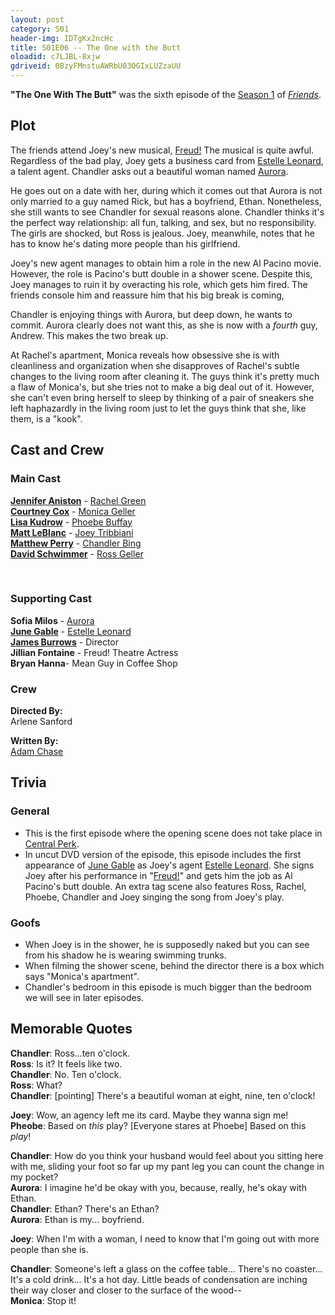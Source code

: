 ```yaml
---
layout: post 
category: S01 
header-img: IDTgKx2ncHc 
title: S01E06 -- The One with the Butt 
oloadid: c7LJBL-8xjw 
gdriveid: 0BzyFMnstuAWRbU03OGIxLUZzaUU
--- 
```

<!--more--> 
<p><b>"The One With The Butt"</b> was the sixth episode of the <a href="/wiki/Season_1" title="Season 1">Season 1</a> of <i><a href="/wiki/Friends" title="Friends">Friends</a></i>.
</p>
<h2><span class="mw-headline" id="Plot">Plot</span></h2>
<p>The friends attend Joey's new musical, <a href="/wiki/Freud!" title="Freud!">Freud!</a> The musical is quite awful. Regardless of the bad play, Joey gets a business card from <a href="/wiki/Estelle_Leonard" title="Estelle Leonard">Estelle Leonard</a>, a talent agent. Chandler asks out a beautiful woman named <a href="/wiki/Aurora" title="Aurora">Aurora</a>.
</p><p><span>He goes out on a date with her, during which it comes out that Aurora is not only married to a guy named Rick, but has a boyfriend, Ethan. Nonetheless, she still wants to see Chandler for sexual reasons alone. Chandler thinks it's the perfect way relationship: all fun, talking, and sex, but no responsibility. The girls are shocked, but Ross is jealous. Joey, meanwhile, notes that he has to know he's dating more people than his girlfriend.</span>
</p><p>Joey's new agent manages to obtain him a role in the new Al Pacino movie. However, the role is Pacino's butt double in a shower scene. Despite this, Joey manages to ruin it by overacting his role, which gets him fired. The friends console him and reassure him that his big break is coming,
</p><p>Chandler is enjoying things with Aurora, but deep down, he wants to commit. Aurora clearly does not want this, as she is now with a <i>fourth</i> guy, Andrew. This makes the two break up.
</p><p>At Rachel's apartment, Monica reveals how obsessive she is with cleanliness and organization when she disapproves of Rachel's subtle changes to the living room after cleaning it. The guys think it's pretty much a flaw of Monica's, but she tries not to make a big deal out of it. However, she can't even bring herself to sleep by thinking of a pair of sneakers she left haphazardly in the living room just to let the guys think that she, like them, is a "kook".
</p>
<h2><span class="mw-headline" id="Cast_and_Crew">Cast and Crew</span></h2>
<h3><span class="mw-headline" id="Main_Cast">Main Cast</span></h3>
<p><b><a href="/wiki/Jennifer_Aniston" title="Jennifer Aniston">Jennifer Aniston</a></b> - <a href="/wiki/Rachel_Green" title="Rachel Green">Rachel Green</a><br />
<b><a href="/wiki/Courtney_Cox" title="Courtney Cox" class="mw-redirect">Courtney Cox</a></b> - <a href="/wiki/Monica_Geller" title="Monica Geller" class="mw-redirect">Monica Geller</a><br />
<b><a href="/wiki/Lisa_Kudrow" title="Lisa Kudrow">Lisa Kudrow</a></b> - <a href="/wiki/Phoebe_Buffay" title="Phoebe Buffay">Phoebe Buffay</a><br />
<b><a href="/wiki/Matt_LeBlanc" title="Matt LeBlanc">Matt LeBlanc</a></b> - <a href="/wiki/Joey_Tribbiani" title="Joey Tribbiani" class="mw-redirect">Joey Tribbiani</a><br />
<b><a href="/wiki/Matthew_Perry" title="Matthew Perry">Matthew Perry</a></b> - <a href="/wiki/Chandler_Bing" title="Chandler Bing">Chandler Bing</a><br />
<b><a href="/wiki/David_Schwimmer" title="David Schwimmer">David Schwimmer</a></b> - <a href="/wiki/Ross_Geller" title="Ross Geller">Ross Geller</a><br />
</p><p><br />
</p>
<h3><span class="mw-headline" id="Supporting_Cast">Supporting Cast</span></h3>
<p><b>Sofia Milos</b> - <a href="/wiki/Aurora" title="Aurora">Aurora</a><br />
<b><a href="/wiki/June_Gable" title="June Gable">June Gable</a></b> - <a href="/wiki/Estelle_Leonard" title="Estelle Leonard">Estelle Leonard</a><br />
<b><a href="/wiki/James_Burrows" title="James Burrows">James Burrows</a></b> - Director<br />
<b>Jillian Fontaine</b> - Freud! Theatre Actress<br />
<b>Bryan Hanna</b>- Mean Guy in Coffee Shop<br />
</p>
<h3><span class="mw-headline" id="Crew">Crew</span></h3>
<p><b>Directed By:</b><br /> 
Arlene Sanford<br />
</p><p><b>Written By:</b><br /> 
<a href="/wiki/Adam_Chase" title="Adam Chase">Adam Chase</a><br />
</p>
<h2><span class="mw-headline" id="Trivia"> Trivia </span></h2>
<h3><span class="mw-headline" id="General">General</span></h3>
<ul><li> This is the first episode where the opening scene does not take place in <a href="/wiki/Central_Perk" title="Central Perk">Central Perk</a>.
</li><li> In uncut DVD version of the episode, this episode includes the first appearance of <a href="/wiki/June_Gable" title="June Gable">June Gable</a> as Joey's agent <a href="/wiki/Estelle_Leonard" title="Estelle Leonard">Estelle Leonard</a>. She signs Joey after his performance in "<a href="/wiki/Freud!" title="Freud!">Freud!</a>" and gets him the job as Al Pacino's butt double. An extra tag scene also features Ross, Rachel, Phoebe, Chandler and Joey singing the song from Joey's play.
</li></ul>
<h3><span class="mw-headline" id="Goofs">Goofs </span></h3>
<ul><li> When Joey is in the shower, he is supposedly naked but you can see from his shadow he is wearing swimming trunks.
</li><li> When filming the shower scene, behind the director there is a box which says "Monica's apartment".
</li><li> Chandler's bedroom in this episode is much bigger than the bedroom we will see in later episodes.
</li></ul>
<h2><span class="mw-headline" id="Memorable_Quotes"> Memorable Quotes </span></h2>
<p><b>Chandler</b>: Ross...ten o'clock.<br />
<b>Ross</b>: Is it? It feels like two.<br />
<b>Chandler</b>: No. Ten o'clock.<br />
<b>Ross</b>: What?<br />
<b>Chandler</b>: [pointing] There's a beautiful woman at eight, nine, ten o'clock!
</p><p><b>Joey</b>: Wow, an agency left me its card. Maybe they wanna sign me!<br />
<b>Pheobe</b>: Based on <i>this</i> play? [Everyone stares at Phoebe] Based on this <i>play</i>!
</p><p><b>Chandler</b>: How do you think your husband would feel about you sitting here with me, sliding your foot so far up my pant leg you can count the change in my pocket?<br />
<b>Aurora</b>: I imagine he'd be okay with you, because, really, he's okay with Ethan.<br />
<b>Chandler</b>: Ethan? There's an Ethan?<br />
<b>Aurora</b>: Ethan is my... boyfriend.<br />
</p><p><b>Joey</b>: When I'm with a woman, I need to know that I'm going out with more people than she is.
</p><p><b>Chandler</b>: Someone's left a glass on the coffee table... There's no coaster... It's a cold drink... It's a hot day. Little beads of condensation are inching their way closer and closer to the surface of the wood--<br />
<b>Monica</b>: Stop it!
</p>

